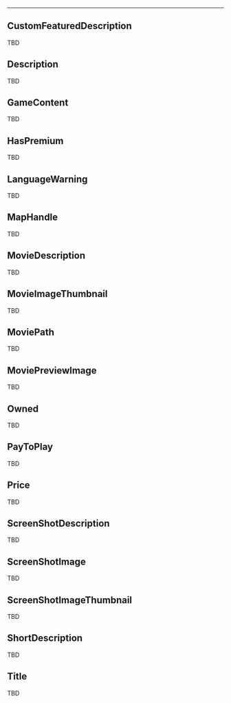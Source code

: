 ___

## CustomFeaturedDescription

TBD

## Description

TBD

## GameContent

TBD

## HasPremium

TBD

## LanguageWarning

TBD

## MapHandle

TBD

## MovieDescription

TBD

## MovieImageThumbnail

TBD

## MoviePath

TBD

## MoviePreviewImage

TBD

## Owned

TBD

## PayToPlay

TBD

## Price

TBD

## ScreenShotDescription

TBD

## ScreenShotImage

TBD

## ScreenShotImageThumbnail

TBD

## ShortDescription

TBD

## Title

TBD
